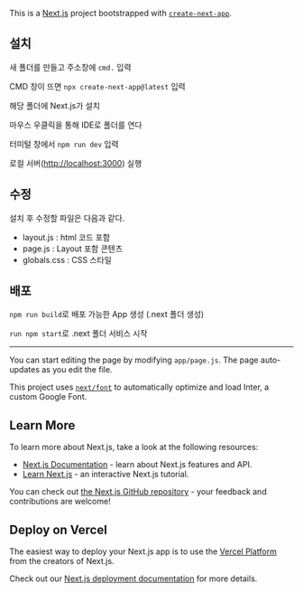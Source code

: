 This is a [Next.js](https://nextjs.org/) project bootstrapped with [`create-next-app`](https://github.com/vercel/next.js/tree/canary/packages/create-next-app).

## 설치

새 폴더를 만들고 주소창에 `cmd.` 입력

CMD 창이 뜨면 `npx create-next-app@latest` 입력

해당 폴더에 Next.js가 설치

마우스 우클릭을 통해 IDE로 폴더를 연다

터미털 창에서 `npm run dev` 입력

로컬 서버([http://localhost:3000](http://localhost:3000)) 실행

## 수정

설치 후 수정할 파일은 다음과 같다.

* layout.js : html 코드 포함
* page.js : Layout 포함 콘텐츠
* globals.css : CSS 스타일

## 배포

`npm run build`로 배포 가능한 App 생성 (.next 폴더 생성)

`run npm start`로 .next 폴더 서비스 시작


---
You can start editing the page by modifying `app/page.js`. The page auto-updates as you edit the file.

This project uses [`next/font`](https://nextjs.org/docs/basic-features/font-optimization) to automatically optimize and load Inter, a custom Google Font.

## Learn More

To learn more about Next.js, take a look at the following resources:

- [Next.js Documentation](https://nextjs.org/docs) - learn about Next.js features and API.
- [Learn Next.js](https://nextjs.org/learn) - an interactive Next.js tutorial.

You can check out [the Next.js GitHub repository](https://github.com/vercel/next.js/) - your feedback and contributions are welcome!

## Deploy on Vercel

The easiest way to deploy your Next.js app is to use the [Vercel Platform](https://vercel.com/new?utm_medium=default-template&filter=next.js&utm_source=create-next-app&utm_campaign=create-next-app-readme) from the creators of Next.js.

Check out our [Next.js deployment documentation](https://nextjs.org/docs/deployment) for more details.
